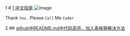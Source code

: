 1 # [1 中文指南](https://docs.github.com/cn/github/writing-on-github/getting-started-with-writing-and-formatting-on-github/basic-writing-and-formatting-syntax#links)
![image](https://user-images.githubusercontent.com/84896436/121191768-d9d5fd80-c89e-11eb-9a2b-5b7436fecfd7.png)

Thank `You` . Please `Call` Me `Coder` 

2 ## [github中README.md中代码高亮、加入表格等解决方法](https://blog.csdn.net/u_7890/article/details/81565679)
